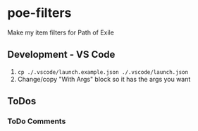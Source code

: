 # poe-filters
Make my item filters for Path of Exile

## Development - VS Code
1. `cp ./.vscode/launch.example.json ./.vscode/launch.json`
2. Change/copy "With Args" block so it has the args you want

## ToDos

### ToDo Comments

